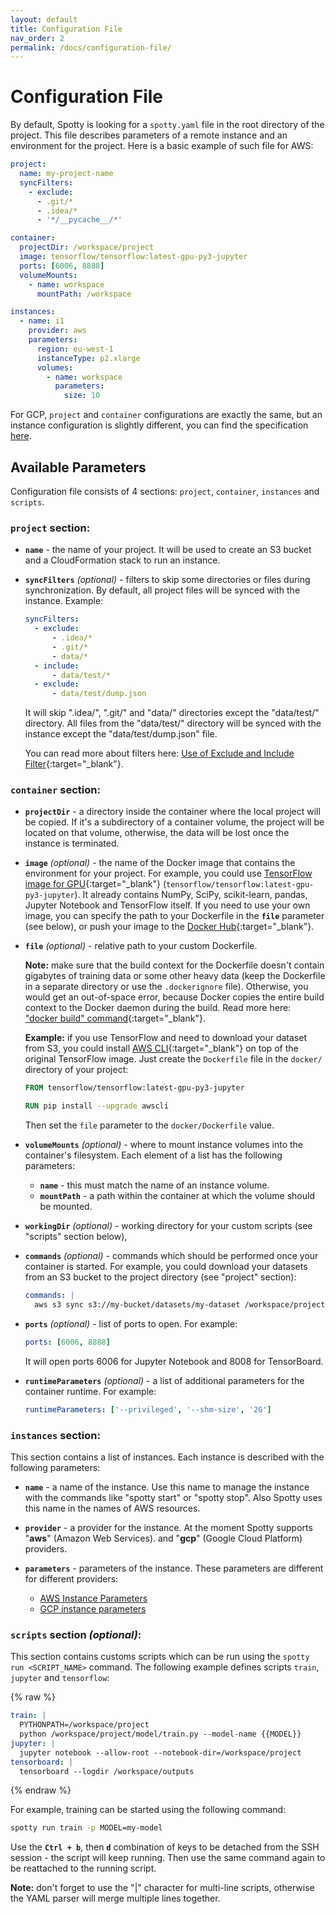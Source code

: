 ```yaml
---
layout: default
title: Configuration File
nav_order: 2
permalink: /docs/configuration-file/
---
```


# Configuration File

By default, Spotty is looking for a `spotty.yaml` file in the root directory of the project. This file describes 
parameters of a remote instance and an environment for the project. Here is a basic example of such file for AWS:

```yaml
project:
  name: my-project-name
  syncFilters:
    - exclude:
      - .git/*
      - .idea/*
      - '*/__pycache__/*'

container:
  projectDir: /workspace/project
  image: tensorflow/tensorflow:latest-gpu-py3-jupyter
  ports: [6006, 8888]
  volumeMounts:
    - name: workspace
      mountPath: /workspace

instances:
  - name: i1
    provider: aws
    parameters:
      region: eu-west-1
      instanceType: p2.xlarge
      volumes:
        - name: workspace
          parameters:
            size: 10
```

For GCP, `project` and `container` configurations are exactly the same, but an instance 
configuration is slightly different, you can find the specification 
[here](/spotty/docs/gcp-provider/instance-parameters/).

## Available Parameters

Configuration file consists of 4 sections: `project`, `container`, `instances` and `scripts`.

### __`project`__ section:

- __`name`__ - the name of your project. It will be used to create an S3 bucket and a CloudFormation stack to run 
an instance.

- __`syncFilters`__ _(optional)_ - filters to skip some directories or files during synchronization. By default, all 
project files will be synced with the instance. Example:
    ```yaml
    syncFilters:
      - exclude:
          - .idea/*
          - .git/*
          - data/*
      - include:
          - data/test/*
      - exclude:
          - data/test/dump.json
    ```
    
    It will skip ".idea/", ".git/" and "data/" directories except the "data/test/" directory. All files from 
    the "data/test/" directory will be synced with the instance except the "data/test/dump.json" file.
    
    You can read more about filters 
    here: [Use of Exclude and Include Filter](https://docs.aws.amazon.com/cli/latest/reference/s3/index.html#use-of-exclude-and-include-filters){:target="_blank"}. 

### __`container`__ section:

- __`projectDir`__ - a directory inside the container where the local project will be copied. If
it's a subdirectory of a container volume, the project will be located on that volume, 
otherwise, the data will be lost once the instance is terminated.

- __`image`__ _(optional)_ - the name of the Docker image that contains the environment for your project. For example, 
you could use [TensorFlow image for GPU](https://hub.docker.com/r/tensorflow/tensorflow/){:target="_blank"} 
(`tensorflow/tensorflow:latest-gpu-py3-jupyter`). It already contains NumPy, SciPy, scikit-learn, pandas, Jupyter Notebook and 
TensorFlow itself. If you need to use your own image, you can specify the path to your Dockerfile in the 
__`file`__ parameter (see below), or push your image to the [Docker Hub](https://hub.docker.com/){:target="_blank"}.

- __`file`__ _(optional)_ - relative path to your custom Dockerfile.
    
    __Note:__ make sure that the build context for the Dockerfile doesn't contain gigabytes of training data or 
    some other heavy data (keep the Dockerfile in a separate directory or use the `.dockerignore` file). Otherwise, you would get an out-of-space error, because Docker copies the entire build
    context to the Docker daemon during the build. Read more here: ["docker build" command](https://docs.docker.com/engine/reference/commandline/build/){:target="_blank"}.

    __Example:__ if you use TensorFlow and need to download your dataset from S3, you could install 
    [AWS CLI](https://github.com/aws/aws-cli){:target="_blank"} on top of the original TensorFlow image. Just create the 
    `Dockerfile` file in the `docker/` directory of your project:
    ```dockerfile
    FROM tensorflow/tensorflow:latest-gpu-py3-jupyter
    
    RUN pip install --upgrade awscli
    ```

    Then set the `file` parameter to the `docker/Dockerfile` value.

- __`volumeMounts`__ _(optional)_ - where to mount instance volumes into the container's filesystem. Each element 
of a list has the following parameters:
    - __`name`__ - this must match the name of an instance volume.
    - __`mountPath`__ - a path within the container at which the volume should be mounted.

- __`workingDir`__ _(optional)_ - working directory for your custom scripts (see "scripts" section below),

- __`commands`__ _(optional)_ - commands which should be performed once your container is started. For example, you 
could download your datasets from an S3 bucket to the project directory (see "project" section):
    ```yaml
    commands: |
      aws s3 sync s3://my-bucket/datasets/my-dataset /workspace/project/data
    ```

- __`ports`__ _(optional)_ - list of ports to open. For example:
    ```yaml
    ports: [6006, 8888]
    ```
    It will open ports 6006 for Jupyter Notebook and 8008 for TensorBoard. 

- __`runtimeParameters`__ _(optional)_ - a list of additional parameters for the container runtime. For example:
    ```yaml
    runtimeParameters: ['--privileged', '--shm-size', '2G']
    ```

### __`instances`__ section:

This section contains a list of instances. Each instance is described with the following parameters:

- __`name`__ - a name of the instance. Use this name to manage the instance with the commands like 
"spotty start" or "spotty stop". Also Spotty uses this name in the names of AWS<!-- and GCP--> resources.

- __`provider`__ - a provider for the instance. At the moment Spotty supports "__aws__" (Amazon Web Services).
and "__gcp__" (Google Cloud Platform) providers.

- __`parameters`__ - parameters of the instance. These parameters are different for different providers:
    - [AWS Instance Parameters](/spotty/docs/aws-provider/instance-parameters/)
    - [GCP instance parameters](/spotty/docs/gcp-provider/instance-parameters/)

### __`scripts`__ section _(optional)_:

This section contains customs scripts which can be run using the `spotty run <SCRIPT_NAME>`
command. The following example defines scripts `train`, `jupyter` and `tensorflow`:

{% raw %}         
```yaml
train: |
  PYTHONPATH=/workspace/project
  python /workspace/project/model/train.py --model-name {{MODEL}}
jupyter: |
  jupyter notebook --allow-root --notebook-dir=/workspace/project
tensorboard: |
  tensorboard --logdir /workspace/outputs
```
{% endraw %}

For example, training can be started using the following command:

```bash
spotty run train -p MODEL=my-model
```

Use the __`Ctrl + b`__, then __`d`__ combination of keys to be detached from the SSH session - 
the script will keep running. Then use the same command again to be reattached to the running script.

__Note:__ don't forget to use the "|" character for multi-line scripts, otherwise the YAML parser
will merge multiple lines together.
